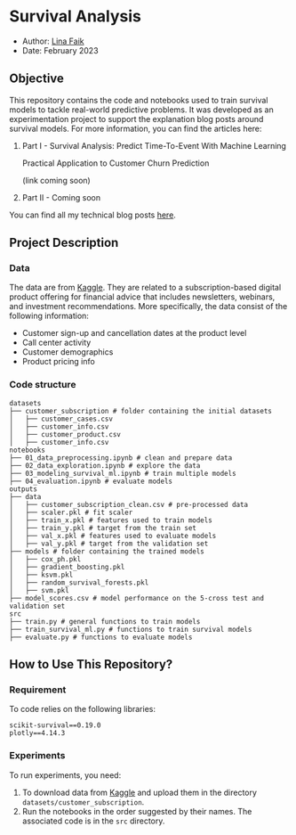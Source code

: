# Survival Analysis

- Author: [Lina Faik](https://www.linkedin.com/in/lina-faik/)
- Date: February 2023

## Objective

This repository contains the code and notebooks used to train survival models to tackle real-world predictive problems. It was developed as an experimentation project to support the explanation blog posts around survival models. For more information, you can find the articles here:

1. Part I - Survival Analysis: Predict Time-To-Event With Machine Learning

   Practical Application to Customer Churn Prediction 

   (link coming soon)

2. Part II - Coming soon

<div class="alert alert-block alert-info"> You can find all my technical blog posts <a href = https://linafaik.medium.com/>here</a>. </div>

## Project Description

### Data

The data are from [Kaggle](https://www.kaggle.com/datasets/gsagar12/dspp1). They are related to a subscription-based digital product offering for financial advice that includes newsletters, webinars, and investment recommendations. More specifically, the data consist of the following information:

- Customer sign-up and cancellation dates at the product level
- Call center activity
- Customer demographics
- Product pricing info

### Code structure

```
datasets
├── customer_subscription # folder containing the initial datasets
│   ├── customer_cases.csv
│   ├── customer_info.csv
│   ├── customer_product.csv
│   ├── customer_info.csv
notebooks
├── 01_data_preprocessing.ipynb # clean and prepare data
├── 02_data_exploration.ipynb # explore the data
├── 03_modeling_survival_ml.ipynb # train multiple models
├── 04_evaluation.ipynb # evaluate models
outputs
├── data
│   ├── customer_subscription_clean.csv # pre-processed data
│   ├── scaler.pkl # fit scaler
│   ├── train_x.pkl # features used to train models
│   ├── train_y.pkl # target from the train set
│   ├── val_x.pkl # features used to evaluate models
│   ├── val_y.pkl # target from the validation set
├── models # folder containing the trained models
│   ├── cox_ph.pkl
│   ├── gradient_boosting.pkl
│   ├── ksvm.pkl
│   ├── random_survival_forests.pkl
│   ├── svm.pkl
├── model_scores.csv # model performance on the 5-cross test and validation set
src
├── train.py # general functions to train models           
├── train_survival_ml.py # functions to train survival models
├── evaluate.py # functions to evaluate models
```

## How to Use This Repository?

### Requirement

To code relies on the following libraries:

```
scikit-survival==0.19.0 
plotly==4.14.3
```

### Experiments

To run experiments, you need:

1. To download data from [Kaggle](https://www.kaggle.com/datasets/gsagar12/dspp1) and upload them in the directory `datasets/customer_subscription`.
2. Run the notebooks in the order suggested by their names. The associated code is in the `src` directory.
